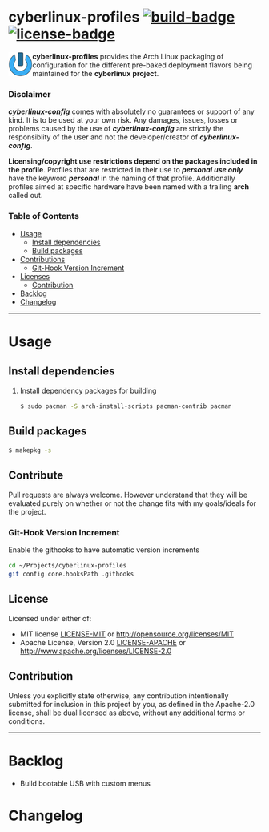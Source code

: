 cyberlinux-profiles
[![build-badge](https://travis-ci.com/phR0ze/cyberlinux-profiles.svg?branch=master)](https://travis-ci.com/phR0ze/cyberlinux-profiles)
[![license-badge](https://img.shields.io/badge/License-MIT-blue.svg)](https://opensource.org/licenses/MIT)
====================================================================================================

<img align="left" width="48" height="48" src="https://raw.githubusercontent.com/phR0ze/cyberlinux/master/art/logo_256x256.png">
<b>cyberlinux-profiles</b> provides the Arch Linux packaging of configuration for the different
pre-baked deployment flavors being maintained for the <b>cyberlinux project</b>.

### Disclaimer
***cyberlinux-config*** comes with absolutely no guarantees or support of any kind. It is to be used at
your own risk.  Any damages, issues, losses or problems caused by the use of ***cyberlinux-config*** are
strictly the responsiblity of the user and not the developer/creator of ***cyberlinux-config***.

**Licensing/copyright use restrictions depend on the packages included in the profile**.  Profiles that
are restricted in their use to ***personal use only*** have the keyword ***personal*** in the naming
of that profile. Additionally profiles aimed at specific hardware have been named with a trailing
**arch** called out.

### Table of Contents
* [Usage](#usage)
  * [Install dependencies](#install-dependencies)
  * [Build packages](#build-packages)
* [Contributions](#contributions)
  * [Git-Hook Version Increment](#git-hook-version-increment)
* [Licenses](#licenses)
  * [Contribution](#contribution)
* [Backlog](#backlog)
* [Changelog](#changelog)

---

# Usage <a name="usage"/></a>

## Install dependencies <a name="install-dependencies"/></a>
1. Install dependency packages for building
   ```bash
   $ sudo pacman -S arch-install-scripts pacman-contrib pacman
   ```

## Build packages <a name="build-packages"/></a>
```bash
$ makepkg -s
```

## Contribute <a name="Contribute"/></a>
Pull requests are always welcome.  However understand that they will be evaluated purely on whether
or not the change fits with my goals/ideals for the project.

### Git-Hook Version Increment <a name="git-hook-version-increment"/></a>
Enable the githooks to have automatic version increments

```bash
cd ~/Projects/cyberlinux-profiles
git config core.hooksPath .githooks
```

## License <a name="license"/></a>
Licensed under either of:
 * MIT license [LICENSE-MIT](LICENSE-MIT) or http://opensource.org/licenses/MIT
 * Apache License, Version 2.0 [LICENSE-APACHE](LICENSE-APACHE) or http://www.apache.org/licenses/LICENSE-2.0

## Contribution <a name="contribution"/></a>
Unless you explicitly state otherwise, any contribution intentionally submitted for inclusion in
this project by you, as defined in the Apache-2.0 license, shall be dual licensed as above, without
any additional terms or conditions.

---

# Backlog <a name="backlog"/></a>
* Build bootable USB with custom menus

# Changelog <a name="changelog"/></a>
